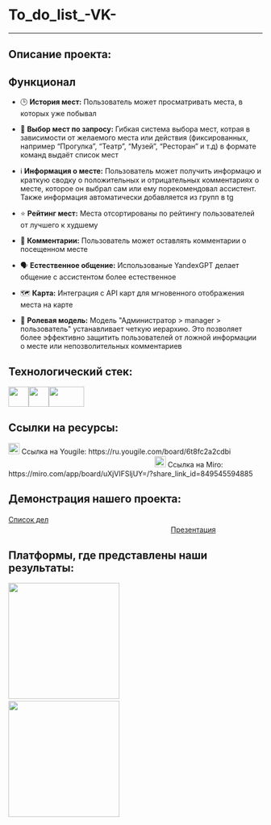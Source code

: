 # To_do_list_-VK-

---

## Описание проекта:

## Функционал
  
* 🕒 **История мест:** Пользователь может просматривать места, в которых уже побывал
  
* 🔎 **Выбор мест по запросу:** Гибкая система выбора мест, котрая в зависимости от желаемого места или действия (фиксированных, например “Прогулка”, “Театр”, “Музей”, “Ресторан” и т.д) в формате команд выдаёт список мест
  
* ℹ️ **Информация о месте:** Пользователь может получить информацю и краткую сводку о положительных и отрицательных комментариях о месте, которое он выбрал сам или ему порекомендовал ассистент. Также информация автоматически добавляется из групп в tg
  
* ⭐ **Рейтинг мест:** Места отсортированы по рейтингу пользователей от лучшего к худшему
  
* 💬 **Комментарии:** Пользователь может оставлять комментарии о посещенном месте
  
* 🗣 **Естественное общение:** Использованые YandexGPT делает общение с ассистентом более естественное
  
* 🗺️ **Карта:** Интеграция с API карт для мгновенного отображения места на карте
  
* 👑 **Ролевая модель:** Модель "Администратор > manager > пользователь" устанавливает четкую иерархию. Это позволяет более эффективно защитить пользователей от ложной информации о месте или непозволительных комментариев


## Технологический стек:
<img src="https://upload.wikimedia.org/wikipedia/commons/thumb/9/99/Unofficial_JavaScript_logo_2.svg/640px-Unofficial_JavaScript_logo_2.svg.png" width="40" height="40"></a><a href="https://vk.com/"><img src="https://thumb.cloud.mail.ru/weblink/thumb/xw1/TfKk/QGyS93cW7/PNG%20-%20digital/VK%20Logo.png" width="40" height="40"></a><a href="https://nodejs.org/en"><img src="https://avatars.mds.yandex.net/i?id=ad1bf159e807f5c60b7f3dfaec884ea3_l-9221923-images-thumbs&n=13" width="70" height="40"></a>


## Ссылки на ресурсы:
<a href="https://ru.yougile.com/board/6t8fc2a2cdbi">
  <img src="https://play-lh.googleusercontent.com/z8qX6XNHOIRaXjXotyuPKLgekAa1XZ-8ny34CpbUKoFl8-GT2kXZFM-dVAj8VCVxCw" width="22" height="22"></a> Ссылка на Yougile: https://ru.yougile.com/board/6t8fc2a2cdbi ㅤㅤㅤㅤㅤㅤㅤㅤㅤㅤㅤㅤㅤㅤㅤㅤ    ㅤㅤㅤㅤ    ㅤㅤㅤ          ㅤ                  ㅤ                <a href="https://miro.com/app/board/uXjVIFSljUY=/?share_link_id=849545594885"><img src="https://ugc.production.linktr.ee/dbe645a3-9c9a-432c-8629-8674ad649964_c77dc9c2-a0c6-41ab-9e54-265339f5339c-og-image.png?io=true&size=thumbnail-stack-v1_0" width="22" height="22"></a> Ссылка на Miro: https://miro.com/app/board/uXjVIFSljUY=/?share_link_id=849545594885

## Демонстрация нашего проекта:
[Список дел](https://t.me/New_places_fr_bot)ㅤㅤㅤㅤㅤㅤㅤㅤㅤㅤㅤㅤㅤㅤㅤㅤㅤㅤㅤㅤㅤㅤㅤㅤㅤㅤㅤㅤㅤㅤㅤㅤㅤㅤㅤㅤㅤㅤㅤㅤㅤㅤㅤㅤㅤㅤㅤㅤㅤㅤㅤㅤㅤㅤㅤㅤㅤ[Презентация](https://docs.google.com/presentation/d/1ghj36Nk9g4GOQpQQGlNKV6goC4h20Wu8bk1N6nlqaf4/edit?slide=id.p1#slide=id.p1)
## Платформы, где представлены наши результаты:
<img src="https://github.com/user-attachments/assets/6b9f41e3-1749-46b2-be42-5e672eb6da24" width="220" height="230">ㅤㅤㅤㅤㅤ<img src="https://github.com/user-attachments/assets/26ea43e5-605e-46fa-bf08-c9007b8bbe03" width="220" height="230">
